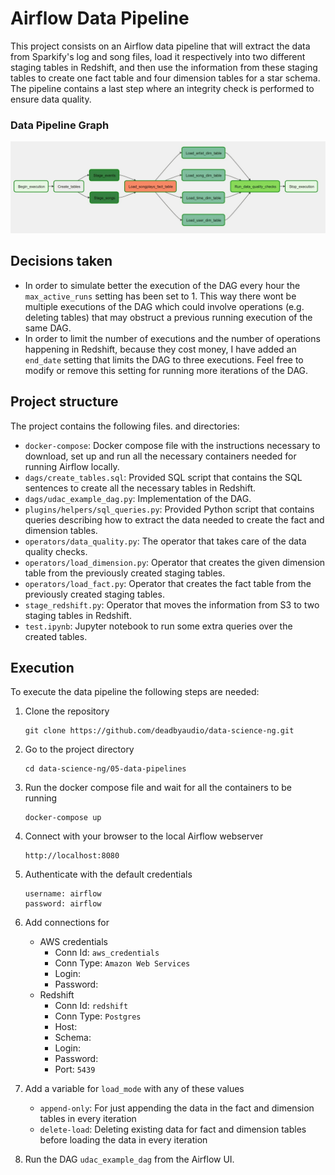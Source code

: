 # Airflow Data Pipeline

This project consists on an Airflow data pipeline that will extract the data from Sparkify's log and song files, load it respectively into two different staging tables in Redshift, and then use the information from these staging tables to create one fact table and four dimension tables for a star schema. The pipeline contains a last step where an integrity check is performed to ensure data quality.

### Data Pipeline Graph

![dag](dag.jpeg)

## Decisions taken

- In order to simulate better the execution of the DAG every hour the `max_active_runs` setting has been set to 1. This way there wont be multiple executions of the DAG which could involve operations (e.g. deleting tables) that may obstruct a previous running execution of the same DAG.
- In order to limit the number of executions and the number of operations happening in Redshift, because they cost money, I have added an `end_date` setting that limits the DAG to three executions. Feel free to modify or remove this setting for running more iterations of the DAG.  

## Project structure

The project contains the following files. and directories:

- `docker-compose`: Docker compose file with the instructions necessary to download, set up and run all the necessary containers needed for running Airflow locally.
- `dags/create_tables.sql`: Provided SQL script that contains the SQL sentences to create all the necessary tables in Redshift.
- `dags/udac_example_dag.py`: Implementation of the DAG.
- `plugins/helpers/sql_queries.py`: Provided Python script that contains queries describing how to extract the data needed to create the fact and dimension tables.
- `operators/data_quality.py`: The operator that takes care of the data quality checks.
- `operators/load_dimension.py`: Operator that creates the given dimension table from the previously created staging tables.
- `operators/load_fact.py`: Operator that creates the fact table from the previously created staging tables.
- `stage_redshift.py`: Operator that moves the information from S3 to two staging tables in Redshift.
- `test.ipynb`: Jupyter notebook to run some extra queries over the created tables.

## Execution

To execute the data pipeline the following steps are needed:

1. Clone the repository

   ```
   git clone https://github.com/deadbyaudio/data-science-ng.git
   ```

2. Go to the project directory

   ```
   cd data-science-ng/05-data-pipelines
   ```

3. Run the docker compose file and wait for all the containers to be running

   ```
   docker-compose up
   ```

4. Connect with your browser to the local Airflow webserver

   ```
   http://localhost:8080
   ```

5. Authenticate with the default credentials

   ```
   username: airflow
   password: airflow
   ```

6. Add connections for

   - AWS credentials
     - Conn Id: `aws_credentials`
     - Conn Type: `Amazon Web Services`
     - Login: <AWS Access Key ID>
     - Password: <AWS Secret Access Key>
   - Redshift
     - Conn Id: `redshift`
     - Conn Type: `Postgres`
     - Host: <Redshift host address>
     - Schema: <Redshift schema>
     - Login: <Redshift username>
     - Password: <Redshift password>
     - Port: `5439`

7. Add a variable for `load_mode` with any of these values

   - `append-only`: For just appending the data in the fact and dimension tables in every iteration
   - `delete-load`: Deleting existing data for fact and dimension tables before loading the data in every iteration

8. Run the DAG `udac_example_dag` from the Airflow UI.
